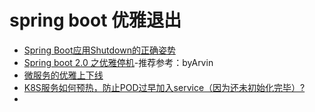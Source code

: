 # spring boot 优雅退出
- [Spring Boot应用Shutdown的正确姿势](https://www.jianshu.com/p/d52e735706b9)
- [Spring boot 2.0 之优雅停机](https://www.jianshu.com/p/0c49eb23c627)-推荐参考：byArvin
- [微服务的优雅上下线](http://dockone.io/article/10510)
- [K8S服务如何预热，防止POD过早加入service（因为还未初始化完毕）?](http://dockone.io/question/1205)
- []()